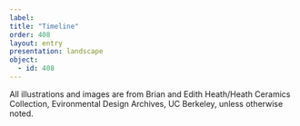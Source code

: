 ```yaml
---
label: 
title: "Timeline"
order: 408
layout: entry
presentation: landscape
object:
  - id: 408
---
```

All illustrations and images are from Brian and Edith Heath/Heath Ceramics Collection, Evironmental Design Archives, UC Berkeley, unless otherwise noted.

